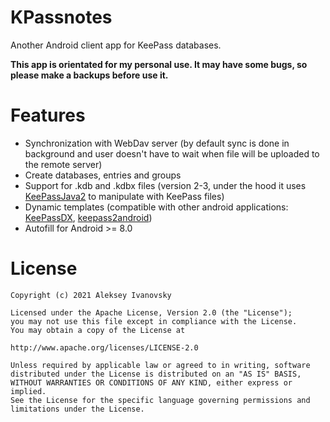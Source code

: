# KPassnotes
Another Android client app for KeePass databases.

**This app is orientated for my personal use. It may have some bugs, so please make a backups before use it.**

# Features
- Synchronization with WebDav server (by default sync is done in background and user doesn't have to wait  when file will be uploaded to the remote server)
- Create databases, entries and groups
- Support for .kdb and .kdbx files (version 2-3, under the hood it uses [KeePassJava2](https://github.com/jorabin/KeePassJava2) to manipulate with KeePass files)
- Dynamic templates (compatible with other android applications: [KeePassDX](https://github.com/Kunzisoft/KeePassDX), [keepass2android](https://github.com/PhilippC/keepass2android))
- Autofill for Android >= 8.0

# License
```
Copyright (c) 2021 Aleksey Ivanovsky

Licensed under the Apache License, Version 2.0 (the "License");
you may not use this file except in compliance with the License.
You may obtain a copy of the License at

http://www.apache.org/licenses/LICENSE-2.0

Unless required by applicable law or agreed to in writing, software
distributed under the License is distributed on an "AS IS" BASIS,
WITHOUT WARRANTIES OR CONDITIONS OF ANY KIND, either express or implied.
See the License for the specific language governing permissions and
limitations under the License.
```
